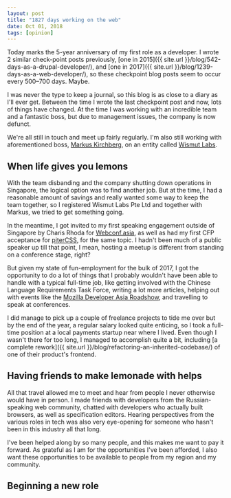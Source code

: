 ```yaml
---
layout: post
title: "1827 days working on the web"
date: Oct 01, 2018
tags: [opinion]
---
```

Today marks the 5-year anniversary of my first role as a developer. I wrote 2 similar check-point posts previously, [one in 2015]({{ site.url }}/blog/542-days-as-a-drupal-developer/), and [one in 2017]({{ site.url }}/blog/1239-days-as-a-web-developer/), so these checkpoint blog posts seem to occur every 500–700 days. Maybe.

I was never the type to keep a journal, so this blog is as close to a diary as I'll ever get. Between the time I wrote the last checkpoint post and now, lots of things have changed. At the time I was working with an incredible team and a fantastic boss, but due to management issues, the company is now defunct.

We're all still in touch and meet up fairly regularly. I'm also still working with aforementioned boss, [Markus Kirchberg](https://sg.linkedin.com/in/markuskirchberg), on an entity called [Wismut Labs](https://www.wismutlabs.com).

## When life gives you lemons

With the team disbanding and the company shutting down operations in Singapore, the logical option was to find another job. But at the time, I had a reasonable amount of savings and really wanted some way to keep the team together, so I registered Wismut Labs Pte Ltd and together with Markus, we tried to get something going.

In the meantime, I got invited to my first speaking engagement outside of Singapore by Charis Rhoda for [Webconf.asia](https://www.webconf.asia/), as well as had my first CFP acceptance for [piterCSS](https://pitercss.com/), for the same topic. I hadn't been much of a public speaker up till that point, I mean, hosting a meetup is different from standing on a conference stage, right?

But given my state of fun-employment for the bulk of 2017, I got the opportunity to do a lot of things that I probably wouldn't have been able to handle with a typical full-time job, like getting involved with the Chinese Language Requirements Task Force, writing a lot more articles, helping out with events like the [Mozilla Developer Asia Roadshow](https://hacks.mozilla.org/2017/02/devroadshow/), and travelling to speak at conferences.

I did manage to pick up a couple of freelance projects to tide me over but by the end of the year, a regular salary looked quite enticing, so I took a full-time position at a local payments startup near where I lived. Even though I wasn't there for too long, I managed to accomplish quite a bit, including [a complete rework]({{ site.url }}/blog/refactoring-an-inherited-codebase/) of one of their product's frontend.

## Having friends to make lemonade with helps

All that travel allowed me to meet and hear from people I never otherwise would have in person. I made friends with developers from the Russian-speaking web community, chatted with developers who actually built browsers, as well as specification editors. Hearing perspectives from the various roles in tech was also very eye-opening for someone who hasn't been in this industry all that long.

I've been helped along by so many people, and this makes me want to pay it forward. As grateful as I am for the opportunities I've been afforded, I also want these opportunities to be available to people from my region and my community.

## Beginning a new role